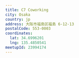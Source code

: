 ```yaml
---
title: C7 Coworking
city: Osaka
country: jp
address: 大阪市福島区福島 6-12-13
postalCode: 553-0003
coordinates:
  lat: 34.6996201
  lng: 135.4850541
meetupId: 23994174
---
```


